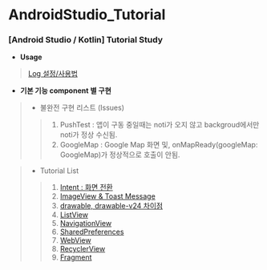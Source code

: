# AndroidStudio_Tutorial

### [Android Studio / Kotlin] Tutorial Study

   

+ **Usage**
>  [Log 설정/사용법](https://winterpoet-kim.tistory.com/17)

   

+ **기본 기능 component 별 구현**

   

> - 불완전 구현 리스트 (Issues)
> > 1. PushTest :  앱이 구동 중일때는 noti가 오지 않고 backgroud에서만 noti가 정상 수신됨.
> > 1. GoogleMap : Google Map 화면 및, onMapReady(googleMap: GoogleMap)가 정상적으로 호출이 안됨.

   

> - Tutorial List
> > 1. [Intent : 화면 전환](https://winterpoet-kim.tistory.com/8)
> > 1. [ImageView & Toast Message](https://winterpoet-kim.tistory.com/9)
> > 1. [drawable, drawable-v24 차이점](https://winterpoet-kim.tistory.com/10)
> > 1. [ListView](https://winterpoet-kim.tistory.com/11)
> > 1. [NavigationView](https://winterpoet-kim.tistory.com/12)
> > 1. [SharedPreferences](https://winterpoet-kim.tistory.com/13)
> > 1. [WebView](https://winterpoet-kim.tistory.com/14)
> > 1. [RecyclerView](https://winterpoet-kim.tistory.com/15)
> > 1. [Fragment](https://winterpoet-kim.tistory.com/16)
